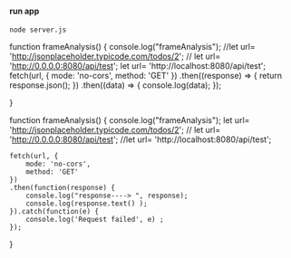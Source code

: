 

#### run app
```
node server.js
```


 function frameAnalysis() {
    console.log("frameAnalysis");
    //let url= 'http://jsonplaceholder.typicode.com/todos/2';
    // let url= 'http://0.0.0.0:8080/api/test';
    let url= 'http://localhost:8080/api/test';
    fetch(url, {
        mode: 'no-cors',
        method: 'GET'
    })
    .then((response) => {
        return response.json();
    })
    .then((data) => {
        console.log(data);
    });

 }

 function frameAnalysis() {
    console.log("frameAnalysis");
    let url= 'http://jsonplaceholder.typicode.com/todos/2';
    // let url= 'http://0.0.0.0:8080/api/test';
    //let url= 'http://localhost:8080/api/test';

    fetch(url, {
        mode: 'no-cors',
        method: 'GET'
    })
    .then(function(response) {
        console.log("response----> ", response); 
        console.log(response.text() ); 
    }).catch(function(e) {  
        console.log('Request failed', e) ; 
    });

 }